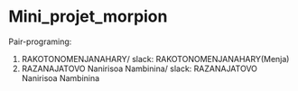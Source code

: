 # Mini_projet_morpion
Pair-programing:
1) RAKOTONOMENJANAHARY/ slack: RAKOTONOMENJANAHARY(Menja)
2) RAZANAJATOVO Nanirisoa Nambinina/ slack:  RAZANAJATOVO Nanirisoa Nambinina

